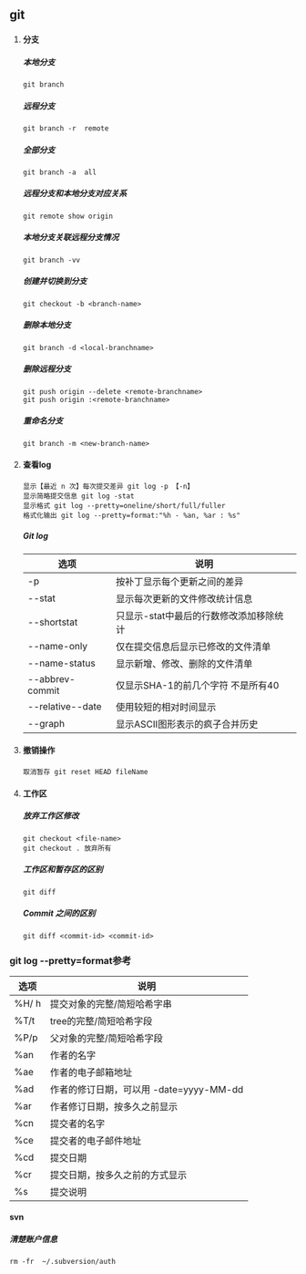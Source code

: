 ## git

1. #### 分支

   ##### 本地分支

   ```
   git branch
   ```

   ##### 远程分支

   ```
   git branch -r  remote
   ```

   ##### 全部分支

   ```
   git branch -a  all 
   ```

   ##### 远程分支和本地分支对应关系

   ```
   git remote show origin
   ```

   ##### 本地分支关联远程分支情况

   ```
   git branch -vv
   ```

   ##### 创建并切换到分支

   ```
   git checkout -b <branch-name>
   ```

   ##### 删除本地分支

   ```
   git branch -d <local-branchname>
   ```

   ##### 删除远程分支

   ```
   git push origin --delete <remote-branchname>
   git push origin :<remote-branchname>
   ```

   ##### 重命名分支

   ```
   git branch -m <new-branch-name>
   ```

   

2. #### 查看log

   ```
   显示【最近 n 次】每次提交差异 git log -p 【-n】
   显示简略提交信息 git log -stat
   显示格式 git log --pretty=oneline/short/full/fuller
   格式化输出 git log --pretty=format:"%h - %an, %ar : %s"
   ```

   ##### Git log

   | 选项             | 说明                                    |
   | ---------------- | --------------------------------------- |
   | -p               | 按补丁显示每个更新之间的差异            |
   | --stat           | 显示每次更新的文件修改统计信息          |
   | --shortstat      | 只显示-stat中最后的行数修改添加移除统计 |
   | --name-only      | 仅在提交信息后显示已修改的文件清单      |
   | --name-status    | 显示新增、修改、删除的文件清单          |
   | --abbrev-commit  | 仅显示SHA-1的前几个字符 不是所有40      |
   | --relative--date | 使用较短的相对时间显示                  |
   | --graph          | 显示ASCII图形表示的疯子合并历史         |

3. #### 撤销操作

   ```
   取消暂存 git reset HEAD fileName 
   ```

4. #### 工作区

   ##### 放弃工作区修改

   ```
   git checkout <file-name>
   git checkout . 放弃所有
   ```

   ##### 工作区和暂存区的区别

   ```
   git diff
   ```

   ##### Commit 之间的区别

   ```
   git diff <commit-id> <commit-id>
   ```

   











### git log --pretty=format参考

| 选项  | 说明                                    |
| ----- | --------------------------------------- |
| %H/ h | 提交对象的完整/简短哈希字串             |
| %T/t  | tree的完整/简短哈希字段                 |
| %P/p  | 父对象的完整/简短哈希字段               |
| %an   | 作者的名字                              |
| %ae   | 作者的电子邮箱地址                      |
| %ad   | 作者的修订日期，可以用 -date=yyyy-MM-dd |
| %ar   | 作者修订日期，按多久之前显示            |
| %cn   | 提交者的名字                            |
| %ce   | 提交者的电子邮件地址                    |
| %cd   | 提交日期                                |
| %cr   | 提交日期，按多久之前的方式显示          |
| %s    | 提交说明                                |

#### svn

##### 清楚账户信息

```
rm -fr  ~/.subversion/auth
```

